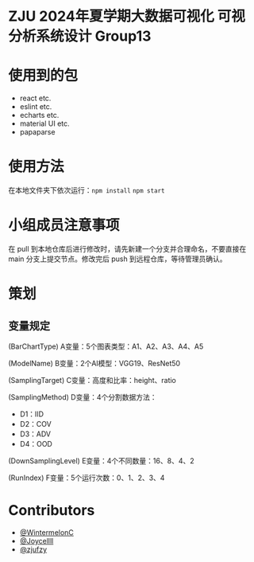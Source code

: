# ZJU 2024年夏学期大数据可视化 可视分析系统设计 Group13
# 使用到的包
- react etc.
- eslint etc.
- echarts etc.
- material UI etc.
- papaparse
# 使用方法
在本地文件夹下依次运行：`npm install`  `npm start`
# 小组成员注意事项
在 pull 到本地仓库后进行修改时，请先新建一个分支并合理命名，不要直接在 main 分支上提交节点。修改完后 push 到远程仓库，等待管理员确认。
# 策划
## 变量规定
(BarChartType) A变量：5个图表类型：A1、A2、A3、A4、A5

(ModelName) B变量：2个AI模型：VGG19、ResNet50

(SamplingTarget) C变量：高度和比率：height、ratio

(SamplingMethod) D变量：4个分割数据方法：

- D1：IID
- D2：COV
- D3：ADV
- D4：OOD

(DownSamplingLevel) E变量：4个不同数量：16、8、4、2

(RunIndex) F变量：5个运行次数：0、1、2、3、4

# Contributors

- [@WintermelonC](https://github.com/WintermelonC)
- [@Joycellll](https://github.com/Joycellll)
- [@zjufzy](https://github.com/zjufzy)
